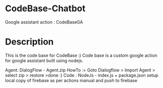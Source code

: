 # CodeBase-Chatbot
Google assistant action : CodeBaseGA
# Description
This is the code base for CodeBase :)
Code base is a custom google action for google assistant built using nodejs.

Agent: DialogFlow - Agent.zip
  HowTo := Goto Dialogflow > Import Agent > select zip > restore >done :)
Code : NodeJs - index.js + package.json
  setup local copy of firebase as per actions manual and push to firebase 

